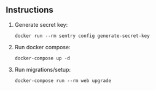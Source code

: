 ## Instructions

1. Generate secret key:
    ```shell
    docker run --rm sentry config generate-secret-key
    ```
   
2. Run docker compose:

    ```shell
    docker-compose up -d
    ```

3. Run migrations/setup:
   ```shell
   docker-compose run --rm web upgrade
   ```

